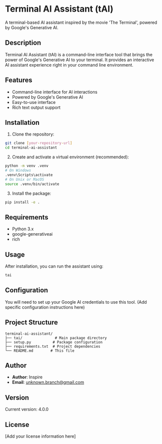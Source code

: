 # Terminal AI Assistant (tAI)

A terminal-based AI assistant inspired by the movie 'The Terminal', powered by Google's Generative AI.

## Description

Terminal AI Assistant (tAI) is a command-line interface tool that brings the power of Google's Generative AI to your terminal. It provides an interactive AI assistant experience right in your command line environment.

## Features

- Command-line interface for AI interactions
- Powered by Google's Generative AI
- Easy-to-use interface
- Rich text output support

## Installation

1. Clone the repository:
```bash
git clone [your-repository-url]
cd terminal-ai-assistant
```

2. Create and activate a virtual environment (recommended):
```bash
python -m venv .venv
# On Windows
.venv\Scripts\activate
# On Unix or MacOS
source .venv/bin/activate
```

3. Install the package:
```bash
pip install -e .
```

## Requirements

- Python 3.x
- google-generativeai
- rich

## Usage

After installation, you can run the assistant using:

```bash
tai
```

## Configuration

You will need to set up your Google AI credentials to use this tool. (Add specific configuration instructions here)

## Project Structure

```
terminal-ai-assistant/
├── tai/               # Main package directory
├── setup.py          # Package configuration
├── requirements.txt  # Project dependencies
└── README.md        # This file
```

## Author

- **Author**: Inspire
- **Email**: unknown.branch@gmail.com

## Version

Current version: 4.0.0

## License

[Add your license information here]
